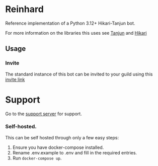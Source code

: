 # Reinhard

Reference implementation of a Python 3.12+ Hikari-Tanjun bot.

For more information on the libraries this uses see [Tanjun](https://github.com/FasterSpeeding/Tanjun)
and [Hikari](https://github.com/hikari-py/hikari)

## Usage

### Invite

The standard instance of this bot can be invited to your guild using this
[invite link](https://discord.com/oauth2/authorize?client_id={me.id}&scope=bot%20applications.commands&permissions=8)

# Support

Go to the [support server](https://discord.gg/bZ7BrYJ63g) for support.

### Self-hosted.

This can be self hosted through only a few easy steps:

1. Ensure you have docker-compose installed.
2. Rename .env.example to .env and fill in the required entries.
3. Run `docker-compose up`.
